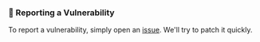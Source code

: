 ### 📝 Reporting a Vulnerability

To report a vulnerability, simply open an [issue](https://github.com/lowlighter/metrics/issues). We'll try to patch it quickly.
